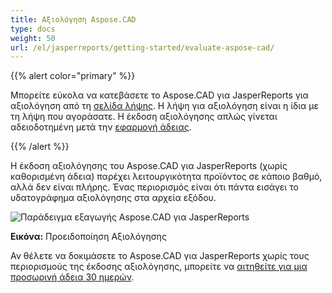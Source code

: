 ```yaml
---
title: Αξιολόγηση Aspose.CAD
type: docs
weight: 50
url: /el/jasperreports/getting-started/evaluate-aspose-cad/
---
```


{{% alert color="primary" %}}

Μπορείτε εύκολα να κατεβάσετε το Aspose.CAD για JasperReports για αξιολόγηση από τη [σελίδα λήψης](https://downloads.aspose.com/cad/jasperreports). Η λήψη για αξιολόγηση είναι η ίδια με τη λήψη που αγοράσατε. Η έκδοση αξιολόγησης απλώς γίνεται αδειοδοτημένη μετά την [εφαρμογή άδειας](/el/cad/jasperreports/licensing/).

{{% /alert %}}

Η έκδοση αξιολόγησης του Aspose.CAD για JasperReports (χωρίς καθορισμένη άδεια) παρέχει λειτουργικότητα προϊόντος σε κάποιο βαθμό, αλλά δεν είναι πλήρης. Ένας περιορισμός είναι ότι πάντα εισάγει το υδατογράφημα αξιολόγησης στα αρχεία εξόδου.

![Παράδειγμα εξαγωγής Aspose.CAD για JasperReports](/_assets/jasper/AreaChartReport.jpg)

**Εικόνα:** Προειδοποίηση Αξιολόγησης

Αν θέλετε να δοκιμάσετε το Aspose.CAD για JasperReports χωρίς τους περιορισμούς της έκδοσης αξιολόγησης, μπορείτε να [αιτηθείτε για μια προσωρινή άδεια 30 ημερών](https://purchase.aspose.com/temporary-license).
